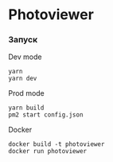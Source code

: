 # Photoviewer

### Запуск

Dev mode

```
yarn
yarn dev
```

Prod mode

```
yarn build
pm2 start config.json
```

Docker

```
docker build -t photoviewer
docker run photoviewer
```
